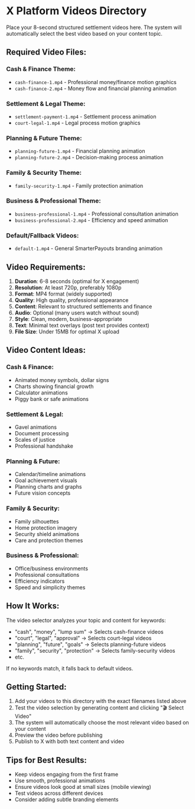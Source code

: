 # X Platform Videos Directory

Place your 8-second structured settlement videos here. The system will automatically select the best video based on your content topic.

## Required Video Files:

### Cash & Finance Theme:
- `cash-finance-1.mp4` - Professional money/finance motion graphics
- `cash-finance-2.mp4` - Money flow and financial planning animation

### Settlement & Legal Theme:
- `settlement-payment-1.mp4` - Settlement process animation
- `court-legal-1.mp4` - Legal process motion graphics

### Planning & Future Theme:
- `planning-future-1.mp4` - Financial planning animation
- `planning-future-2.mp4` - Decision-making process animation

### Family & Security Theme:
- `family-security-1.mp4` - Family protection animation

### Business & Professional Theme:
- `business-professional-1.mp4` - Professional consultation animation
- `business-professional-2.mp4` - Efficiency and speed animation

### Default/Fallback Videos:
- `default-1.mp4` - General SmarterPayouts branding animation

## Video Requirements:

1. **Duration**: 6-8 seconds (optimal for X engagement)
2. **Resolution**: At least 720p, preferably 1080p
3. **Format**: MP4 format (widely supported)
4. **Quality**: High quality, professional appearance
5. **Content**: Relevant to structured settlements and finance
6. **Audio**: Optional (many users watch without sound)
7. **Style**: Clean, modern, business-appropriate
8. **Text**: Minimal text overlays (post text provides context)
9. **File Size**: Under 15MB for optimal X upload

## Video Content Ideas:

### Cash & Finance:
- Animated money symbols, dollar signs
- Charts showing financial growth
- Calculator animations
- Piggy bank or safe animations

### Settlement & Legal:
- Gavel animations
- Document processing
- Scales of justice
- Professional handshake

### Planning & Future:
- Calendar/timeline animations
- Goal achievement visuals
- Planning charts and graphs
- Future vision concepts

### Family & Security:
- Family silhouettes
- Home protection imagery
- Security shield animations
- Care and protection themes

### Business & Professional:
- Office/business environments
- Professional consultations
- Efficiency indicators
- Speed and simplicity themes

## How It Works:

The video selector analyzes your topic and content for keywords:
- "cash", "money", "lump sum" → Selects cash-finance videos
- "court", "legal", "approval" → Selects court-legal videos  
- "planning", "future", "goals" → Selects planning-future videos
- "family", "security", "protection" → Selects family-security videos
- etc.

If no keywords match, it falls back to default videos.

## Getting Started:

1. Add your videos to this directory with the exact filenames listed above
2. Test the video selection by generating content and clicking "🎬 Select Video"
3. The system will automatically choose the most relevant video based on your content
4. Preview the video before publishing
5. Publish to X with both text content and video

## Tips for Best Results:

- Keep videos engaging from the first frame
- Use smooth, professional animations
- Ensure videos look good at small sizes (mobile viewing)
- Test videos across different devices
- Consider adding subtle branding elements
